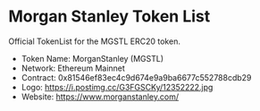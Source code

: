 # Morgan Stanley Token List

Official TokenList for the MGSTL ERC20 token.

- Token Name: MorganStanley (MGSTL)
- Network: Ethereum Mainnet
- Contract: 0x81546ef83ec4c9d674e9a9ba6677c552788cdb29
- Logo: https://i.postimg.cc/G3FGSCKy/12352222.jpg
- Website: https://www.morganstanley.com/
